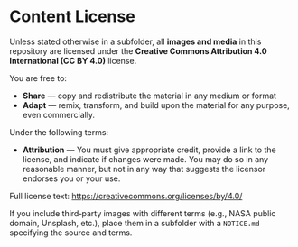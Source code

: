 # Content License


Unless stated otherwise in a subfolder, all **images and media** in this repository are licensed under the **Creative Commons Attribution 4.0 International (CC BY 4.0)** license.


You are free to:
- **Share** — copy and redistribute the material in any medium or format
- **Adapt** — remix, transform, and build upon the material for any purpose, even commercially.


Under the following terms:
- **Attribution** — You must give appropriate credit, provide a link to the license, and indicate if changes were made. You may do so in any reasonable manner, but not in any way that suggests the licensor endorses you or your use.


Full license text: https://creativecommons.org/licenses/by/4.0/


If you include third‑party images with different terms (e.g., NASA public domain, Unsplash, etc.), place them in a subfolder with a `NOTICE.md` specifying the source and terms.